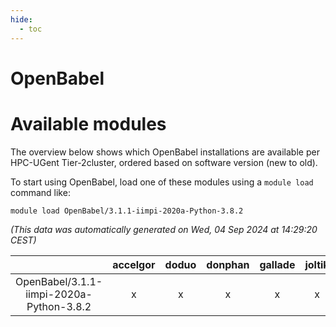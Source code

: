 ```yaml
---
hide:
  - toc
---
```


OpenBabel
=========

# Available modules


The overview below shows which OpenBabel installations are available per HPC-UGent Tier-2cluster, ordered based on software version (new to old).

To start using OpenBabel, load one of these modules using a `module load` command like:

```shell
module load OpenBabel/3.1.1-iimpi-2020a-Python-3.8.2
```

*(This data was automatically generated on Wed, 04 Sep 2024 at 14:29:20 CEST)*  

| |accelgor|doduo|donphan|gallade|joltik|shinx|skitty|
| :---: | :---: | :---: | :---: | :---: | :---: | :---: | :---: |
|OpenBabel/3.1.1-iimpi-2020a-Python-3.8.2|x|x|x|x|x|-|x|
